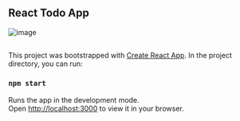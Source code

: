 ## React Todo App

![image](https://user-images.githubusercontent.com/94961626/219449188-f99acbc9-5ab7-430f-927a-53e8935e4e6f.png)

##

This project was bootstrapped with [Create React App](https://github.com/facebook/create-react-app).
In the project directory, you can run:

### `npm start`

Runs the app in the development mode.\
Open [http://localhost:3000](http://localhost:3000) to view it in your browser.
